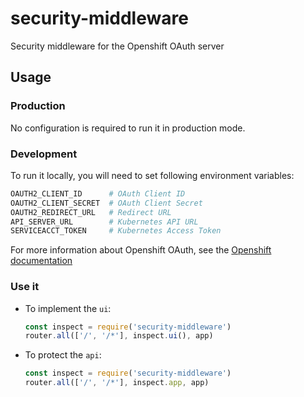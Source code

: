 [comment]: # ( Copyright Contributors to the Open Cluster Management project )

# security-middleware

Security middleware for the Openshift OAuth server

## Usage

### Production

No configuration is required to run it in production mode.

### Development

To run it locally, you will need to set following environment variables:
```bash
OAUTH2_CLIENT_ID      # OAuth Client ID
OAUTH2_CLIENT_SECRET  # OAuth Client Secret
OAUTH2_REDIRECT_URL   # Redirect URL
API_SERVER_URL        # Kubernetes API URL
SERVICEACCT_TOKEN     # Kubernetes Access Token
```
For more information about Openshift OAuth, see the [Openshift documentation](https://docs.openshift.com/container-platform/latest/authentication/configuring-internal-oauth.html#oauth-register-additional-client_configuring-internal-oauth)

### Use it

- To implement the `ui`:
  ```javascript
  const inspect = require('security-middleware')
  router.all(['/', '/*'], inspect.ui(), app)
  ```

- To protect the `api`:
  ```javascript
  const inspect = require('security-middleware')
  router.all(['/', '/*'], inspect.app, app)
  ```
